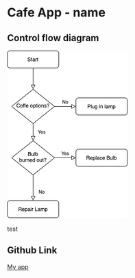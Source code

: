 # Cafe App - name

## Control flow diagram

![](./docs/control-flow.jpg)

test



## Github Link

[My app](https://github.com/NandiniNayak/TerminalApp)
